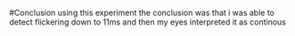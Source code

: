 #Conclusion
using this experiment the conclusion was that i was able to detect flickering down to 11ms and then my eyes interpreted it as continous